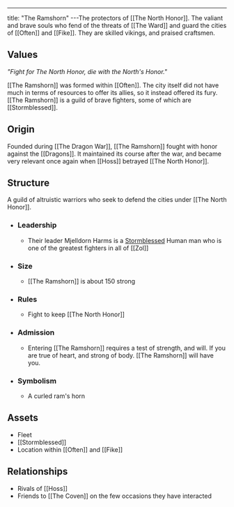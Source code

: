 ---
title: "The Ramshorn"
---The protectors of [[The North Honor]]. The valiant and brave souls who fend of the threats of [[The Ward]] and guard the cities of [[Often]] and [[Fike]]. They are skilled vikings, and praised craftsmen.

## Values
*"Fight for The North Honor, die with the North's Honor."*

[[The Ramshorn]] was formed within [[Often]]. The city itself did not have much in terms of resources to offer its allies, so it instead offered its fury. [[The Ramshorn]] is a guild of brave fighters, some of which are [[Stormblessed]].

## Origin
Founded during [[The Dragon War]], [[The Ramshorn]] fought with honor against the [[Dragons]]. It maintained its course after the war, and became very relevant once again when [[Hoss]] betrayed [[The North Honor]].

## Structure
A guild of altruistic warriors who seek to defend the cities under [[The North Honor]].
- ### Leadership
	- Their leader Mjelldorn Harms is a [Stormblessed](app://obsidian.md/Stormblessed) Human man who is one of the greatest fighters in all of [[Zol]]
- ### Size
	- [[The Ramshorn]] is about 150 strong
- ### Rules
	- Fight to keep [[The North Honor]]
- ### Admission
	- Entering [[The Ramshorn]] requires a test of strength, and will. If you are true of heart, and strong of body. [[The Ramshorn]] will have you.
- ### Symbolism
	- A curled ram's horn

## Assets
- Fleet
- [[Stormblessed]]
- Location within [[Often]] and [[Fike]]

## Relationships
- Rivals of [[Hoss]]
- Friends to [[The Coven]] on the few occasions they have interacted

